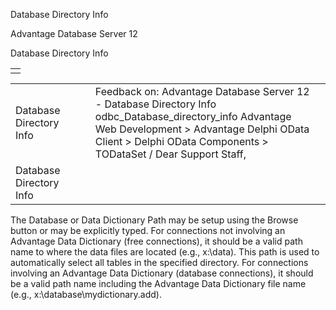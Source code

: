 Database Directory Info




Advantage Database Server 12  

Database Directory Info

|  |
| --- |
|  |

|  |  |  |  |  |
| --- | --- | --- | --- | --- |
| Database Directory Info |  |  | Feedback on: Advantage Database Server 12 - Database Directory Info odbc\_Database\_directory\_info Advantage Web Development > Advantage Delphi OData Client > Delphi OData Components > TODataSet / Dear Support Staff, |  |
| Database Directory Info |  |  |  |  |

The Database or Data Dictionary Path may be setup using the Browse button or may be explicitly typed. For connections not involving an Advantage Data Dictionary (free connections), it should be a valid path name to where the data files are located (e.g., x:\data). This path is used to automatically select all tables in the specified directory. For connections involving an Advantage Data Dictionary (database connections), it should be a valid path name including the Advantage Data Dictionary file name (e.g., x:\database\mydictionary.add).